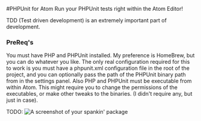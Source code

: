 #PHPUnit for Atom
Run your PHPUnit tests right within the Atom Editor!

TDD (Test driven development) is an extremely important part of development.

### PreReq's
You must have PHP and PHPUnit installed. My preference is HomeBrew, but you can do whatever you like. The only real configuration required for this to work is you must have a phpunit.xml configuration file in the root of the project, and you can optionally pass the path of the PHPUnit binary path from in the settings panel. Also PHP and PHPUnit must be executable from within Atom. This might require you to change the permissions of the executables, or make other tweaks to the binaries. (I didn't require any, but just in case).



TODO:
![A screenshot of your spankin' package](http://i.imgur.com/oFr8HyM.gif?1)
